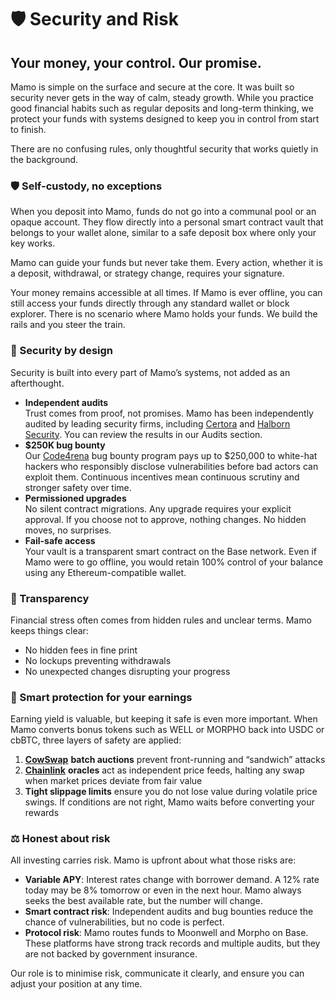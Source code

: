 # 🛡️ Security and Risk

## **Your money, your control. Our promise.**

Mamo is simple on the surface and secure at the core. It was built so security never gets in the way of calm, steady growth. While you practice good financial habits such as regular deposits and long-term thinking, we protect your funds with systems designed to keep you in control from start to finish.

There are no confusing rules, only thoughtful security that works quietly in the background.

### 🛡️ Self-custody, no exceptions

When you deposit into Mamo, funds do not go into a communal pool or an opaque account. They flow directly into a personal smart contract vault that belongs to your wallet alone, similar to a safe deposit box where only your key works.

Mamo can guide your funds but never take them. Every action, whether it is a deposit, withdrawal, or strategy change, requires your signature.

Your money remains accessible at all times. If Mamo is ever offline, you can still access your funds directly through any standard wallet or block explorer. There is no scenario where Mamo holds your funds. We build the rails and you steer the train.

### 🔐 Security by design

Security is built into every part of Mamo’s systems, not added as an afterthought.

* **Independent audits**\
  Trust comes from proof, not promises. Mamo has been independently audited by leading security firms, including [Certora](https://www.certora.com) and [Halborn Security](https://halborn.com). You can review the results in our Audits section.
* **$250K bug bounty**\
  Our [Code4rena](https://code4rena.com) bug bounty program pays up to $250,000 to white-hat hackers who responsibly disclose vulnerabilities before bad actors can exploit them. Continuous incentives mean continuous scrutiny and stronger safety over time.
* **Permissioned upgrades**\
  No silent contract migrations. Any upgrade requires your explicit approval. If you choose not to approve, nothing changes. No hidden moves, no surprises.
* **Fail-safe access**\
  Your vault is a transparent smart contract on the Base network. Even if Mamo were to go offline, you would retain 100% control of your balance using any Ethereum-compatible wallet.

### 👀 Transparency

Financial stress often comes from hidden rules and unclear terms. Mamo keeps things clear:

* No hidden fees in fine print
* No lockups preventing withdrawals
* No unexpected changes disrupting your progress

### 🧠 Smart protection for your earnings

Earning yield is valuable, but keeping it safe is even more important. When Mamo converts bonus tokens such as WELL or MORPHO back into USDC or cbBTC, three layers of safety are applied:

1. [**CowSwap**](https://swap.cow.fi/) **batch auctions** prevent front-running and “sandwich” attacks
2. [**Chainlink**](https://chain.link/) **oracles** act as independent price feeds, halting any swap when market prices deviate from fair value
3. **Tight slippage limits** ensure you do not lose value during volatile price swings. If conditions are not right, Mamo waits before converting your rewards

### ⚖️ Honest about risk

All investing carries risk. Mamo is upfront about what those risks are:

* **Variable APY**: Interest rates change with borrower demand. A 12% rate today may be 8% tomorrow or even in the next hour. Mamo always seeks the best available rate, but the number will change.
* **Smart contract risk**: Independent audits and bug bounties reduce the chance of vulnerabilities, but no code is perfect.
* **Protocol risk**: Mamo routes funds to Moonwell and Morpho on Base. These platforms have strong track records and multiple audits, but they are not backed by government insurance.

Our role is to minimise risk, communicate it clearly, and ensure you can adjust your position at any time.
